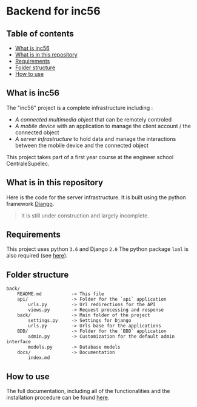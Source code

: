 # Backend for inc56

## Table of contents

* [What is inc56](#what-is-inc56)
* [What is in this repository](#what-is-in-this-repository)
* [Requirements](#requirements)
* [Folder structure](#folder-structure)
* [How to use](#how-to-use)

## What is inc56

The "inc56" project is a complete infrastructure including :

* *A connected multimedia object* that can be remotely controled
* *A mobile device* with an application to manage the client account / the connected object
* *A server infrastructure* to hold data and manage the interactions between the mobile device and the connected object

This project takes part of a first year course at the engineer school CentraleSupélec.

## What is in this repository

Here is the code for the server infrastructure. It is built using the python framework [Django](https://www.djangoproject.com/).

> It is still under construction and largely incomplete.

## Requirements

This project uses python `3.6` and Django `2.0`
The python package `lxml` is also required (see [here](http://lxml.de/)).

## Folder structure

```
back/
	README.md			-> This file
	api/				-> Folder for the `api` application
		urls.py			-> Url redirections for the API
		views.py		-> Request processing and response
	back/				-> Main folder of the project
		settings.py		-> Settings for Django
		urls.py			-> Urls base for the applications
	BDD/				-> Folder for the `BDD` application
		admin.py		-> Customization for the default admin interface
		models.py		-> Database models
	docs/				-> Documentation
		index.md
```

## How to use

The full documentation, including all of the functionalities and the installation procedure can be found [here](docs/index.md).